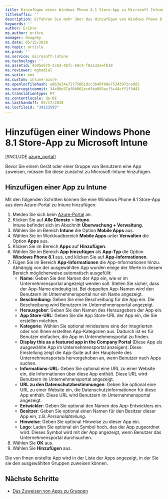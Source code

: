 ```yaml
---
title: Hinzufügen einer Windows Phone 8.1 Store-App zu Microsoft Intune
titleSuffix: ''
description: Erfahren Sie mehr über das Hinzufügen von Windows Phone 8.1 Store-Apps in Microsoft Intune.
keywords: ''
author: Erikre
ms.author: erikre
manager: dougeby
ms.date: 05/15/2018
ms.topic: article
ms.prod: ''
ms.service: microsoft-intune
ms.technology: ''
ms.assetid: 4a95e575-2c63-4bfc-b9c4-f0a132eef618
ms.reviewer: mghadial
ms.suite: ems
ms.custom: intune-azure
ms.openlocfilehash: e8b3e34e72775061dcc3b40f60e75243972cedd2
ms.sourcegitcommit: 34e96e57af6b861ecdfea085acf3c44cff1f3d43
ms.translationtype: HT
ms.contentlocale: de-DE
ms.lasthandoff: 05/17/2018
ms.locfileid: "34223593"
---
```

# <a name="add-windows-phone-81-store-apps-to-microsoft-intune"></a>Hinzufügen einer Windows Phone 8.1 Store-App zu Microsoft Intune

[!INCLUDE [azure_portal](./includes/azure_portal.md)]

Bevor Sie einem Gerät oder einer Gruppe von Benutzern eine App zuweisen, müssen Sie diese zunächst zu Microsoft-Intune hinzufügen. 

## <a name="add-an-app-to-intune"></a>Hinzufügen einer App zu Intune
Mit den folgenden Schritten können Sie eine Windows Phone 8.1 Store-App aus dem Azure-Portal zu Intune hinzufügen:

1. Melden Sie sich beim [Azure-Portal](https://portal.azure.com) an.
2. Klicken Sie auf **Alle Dienste** > **Intune**.  
    Intune befindet sich im Abschnitt **Überwachung + Verwaltung**.
3. Wählen Sie im Bereich **Intune** die Option **Mobile Apps** aus.
4. Wählen Sie im Workloadbereich **Mobile Apps** unter **Verwalten** die Option **Apps** aus.
5. Klicken Sie im Bereich **Apps** auf **Hinzufügen**.
6. Wählen Sie im Bereich **App hinzufügen** als **App-Typ** die Option **Windows Phone 8.1** aus, und klicken Sie auf **App-Informationen**.
7. Fügen Sie im Bereich **App-Informationen** die App-Informationen hinzu. Abhängig von der ausgewählten App wurden einige der Werte in diesem Bereich möglicherweise automatisch ausgefüllt:
    - **Name**: Geben Sie den Namen der App ein, wie er im Unternehmensportal angezeigt werden soll. Stellen Sie sicher, dass der App-Name eindeutig ist. Bei doppelten App-Namen wird den Benutzern im Unternehmensportal nur ein Name angezeigt.
    - **Beschreibung:** Geben Sie eine Beschreibung für die App ein. Die Beschreibung wird Benutzern im Unternehmensportal angezeigt.
    - **Herausgeber**: Geben Sie den Namen des Herausgebers der App ein.
    - **App Store-URL**: Geben Sie die App Store-URL der App ein, die Sie erstellen möchten.
    - **Kategorie**: Wählen Sie optional mindestens eine der integrierten oder von Ihnen erstellten App-Kategorien aus. Dadurch ist es für Benutzer einfacher, die App im Unternehmensportal zu finden.
    - **Display this as a featured app in the Company Portal** (Diese App als ausgewählte App im Unternehmensportal anzeigen): Diese Einstellung zeigt die App-Suite auf der Hauptseite des Unternehmensportals hervorgehoben an, wenn Benutzer nach Apps suchen.
    - **Informations-URL**: Geben Sie optional eine URL zu einer Website ein, die Informationen über diese App enthält. Diese URL wird Benutzern im Unternehmensportal angezeigt.
    - **URL zu den Datenschutzbestimmungen**: Geben Sie optional eine URL zu einer Website ein, die Datenschutzinformationen für diese App enthält. Diese URL wird Benutzern im Unternehmensportal angezeigt.
    - **Entwickler**: Geben Sie optional den Namen des App-Entwicklers ein.
    - **Besitzer**: Geben Sie optional einen Namen für den Besitzer dieser App ein, z.B. *Personalabteilung*.
    - **Hinweise**: Geben Sie optional Hinweise zu dieser App ein.
    - **Logo**: Laden Sie optional ein Symbol hoch, das der App zugeordnet wird. Dieses Symbol wird mit der App angezeigt, wenn Benutzer das Unternehmensportal durchsuchen.
8. Wählen Sie **OK** aus.
9. Wählen Sie **Hinzufügen** aus.

Die von Ihnen erstellte App wird in der Liste der Apps angezeigt, in der Sie sie den ausgewählten Gruppen zuweisen können.

## <a name="next-steps"></a>Nächste Schritte

- [Das Zuweisen von Apps zu Gruppen](apps-deploy.md)
